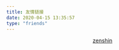 ```yaml
---
title: 友情链接
date: 2020-04-15 13:35:57
type: "friends"
---
```


<div style="text-align: center">
	<a href="https://zlh.giserhub.com/">zenshin</a>
</div>

